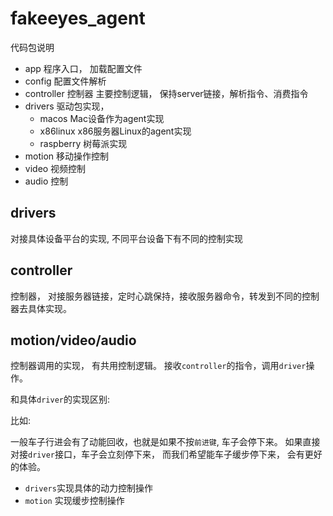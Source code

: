 # fakeeyes_agent

代码包说明
* app 程序入口， 加载配置文件
* config 配置文件解析
* controller 控制器 主要控制逻辑， 保持server链接，解析指令、消费指令
* drivers 驱动包实现， 
    * macos Mac设备作为agent实现
    * x86linux x86服务器Linux的agent实现
    * raspberry 树莓派实现
* motion 移动操作控制
* video 视频控制
* audio 控制

## drivers
对接具体设备平台的实现, 不同平台设备下有不同的控制实现

## controller 
控制器， 对接服务器链接，定时心跳保持，接收服务器命令，转发到不同的控制器去具体实现。

## motion/video/audio
控制器调用的实现， 有共用控制逻辑。 接收`controller`的指令，调用`driver`操作。 

和具体`driver`的实现区别: 

比如:

一般车子行进会有了动能回收，也就是如果不按`前进键`, 车子会停下来。 如果直接对接`driver`接口，车子会立刻停下来， 而我们希望能车子缓步停下来， 会有更好的体验。
* `drivers`实现具体的动力控制操作
* `motion` 实现缓步控制操作

